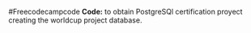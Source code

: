 #Freecodecampcode
**Code:** to obtain PostgreSQl certification proyect creating the worldcup project database.
